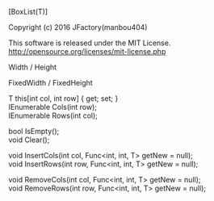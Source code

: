 ﻿[BoxList(T)]

Copyright (c) 2016 JFactory(manbou404)

This software is released under the MIT License.
http://opensource.org/licenses/mit-license.php


Width / Height

FixedWidth / FixedHeight


T this[int col, int row] { get; set; }  
IEnumerable<T> Cols(int row);   
IEnumerable<T> Rows(int col);  

bool IsEmpty();  
void Clear();  

void InsertCols(int col, Func<int, int, T> getNew = null);  
void InsertRows(int row, Func<int, int, T> getNew = null);  

void RemoveCols(int col, Func<int, int, T> getNew = null);  
void RemoveRows(int row, Func<int, int, T> getNew = null);  
